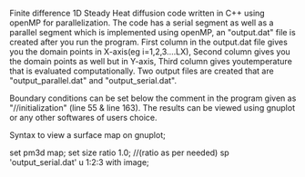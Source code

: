 Finite difference 1D Steady Heat diffusion code written in C++ using openMP for parallelization. 
The code has a serial segment as well as a parallel segment which is implemented using openMP, an "output.dat" file is created after you run the program. 
First column in the output.dat file gives you the domain points in X-axis(eg i=1,2,3....LX), Second column gives you the domain points as well but in Y-axis, Third column gives youtemperature that is evaluated computationally.
Two output files are created that are "output_parallel.dat" and "output_serial.dat".

Boundary conditions can be set below the comment in the program given as "//initialization" (line 55 & line 163). 
The results can be viewed using gnuplot or any other softwares of users choice.

Syntax to view a surface map on gnuplot;

set pm3d map;
set size ratio 1.0; //(ratio as per needed)
sp 'output_serial.dat' u 1:2:3 with image;
